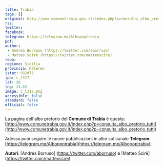 ```yaml
---
title: Trabia
tags: []
original: http://www.comunetrabia.gov.it/index.php?p=consulta_albo_pretorio_tutti
rss: 
twitter: 
facebook: 
telegram: https://telegram.me/Albopoptrabia
pdf: 
author:
 - Andrea Borruso (https://twitter.com/aborruso)
 - Matteo Scirè (https://twitter.com/matteoscire)
repo: 
regione: Sicilia
provincia: Palermo
istat: 082073
ipa: c_l317
lat: 38
lng: 13.65
image: c_l317.png
accessible: false
standard: false
official: false
---
```


La pagina dell'albo pretorio del **Comune di Trabia** è questa: [http://www.comunetrabia.gov.it/index.php?p=consulta_albo_pretorio_tutti](http://www.comunetrabia.gov.it/index.php?p=consulta_albo_pretorio_tutti)

Adesso puoi seguire le nuove pubblicazioni in albo sul canale **Telegram** [https://telegram.me/Albopoptrabia](https://telegram.me/Albopoptrabia);

**Autori**: [Andrea Borruso] (https://twitter.com/aborruso) e [Matteo Scirè] (https://twitter.com/matteoscire)
